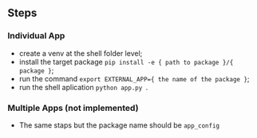 ## Steps

### Individual App

- create a venv at the shell folder level;
- install the target package `pip install -e { path to package }/{ package }`;
- run the command `export EXTERNAL_APP={ the name of the package }`;
- run the shell aplication `python app.py `.

### Multiple Apps (not implemented)

- The same staps but the package name should be `app_config`
